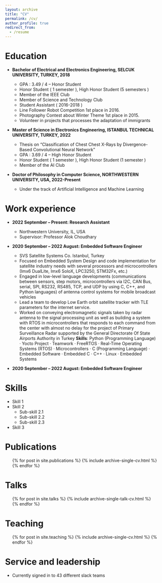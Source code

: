 ```yaml
---
layout: archive
title: "CV"
permalink: /cv/
author_profile: true
redirect_from:
  - /resume
---
```


<!-- {% include base_path %} -->

Education
======
* **Bachelor of Electrical and Electronics Engineering, SELCUK UNIVERSITY, TURKEY, 2018**
    * GPA : 3.49 / 4 – Honor Student
    * Honor Student ( 1 semester ), High Honor Student (5 semesters )
    * Member of the IEEE Club
    * Member of Science and Technology Club
    * Student Assistant ( 2016-2018 )
    * Line Follower Robot Competition 1st place in 2016.
    * Photography Contest about Winter Theme 1st place in 2015.
    * Volunteer in projects that processes the adaptation of immigrants

* **Master of Science in Electronics Engineering, ISTANBUL TECHNICAL UNIVERSITY, TURKEY, 2022**
    * Thesis on “Classification of Chest Chest X-Rays by Divergence-Based Convolutional Neural Network”
    * GPA : 3.69 / 4 – High Honor Student
    * Honor Student ( 1 semester ), High Honor Student (1 semester )
    * Member of the AI Club 

* **Doctor of Philosophy in Computer Science, NORTHWESTERN UNIVERSITY, USA, 2022-Present**
    * Under the track of Artificial Intelligence and Machine Learning

Work experience
======
* **2022 September – Present: Research Assistant**
  * Northwestern University, IL, USA
  * Supervisor: Professor Alok Choudhary

* **2020 September – 2022 August: Embedded Software Engineer**
  * SVS Satellite Systems Co. Istanbul, Turkey
  * Focused on Embedded System Design and code implementation for satellite industry needs with several processors and microcontrollers (Imx6 DualLite, Imx6 SoloX, LPC3250, STM32Fx, etc.)
  * Engaged in low-level language developments (communications between sensors, step motors, microcontrollers via I2C, CAN Bus, serial, SPI, RS232, RS485, TCP, and UDP by using C, C++, and Python languages) of antenna control systems for mobile broadcast vehicles
  * Lead a team to develop Low Earth orbit satellite tracker with TLE parameters for the internet service.
  * Worked on conveying electromagnetic signals taken by radar antenna to the signal processing unit as well as building a system with RTOS in microcontrollers that responds to each command from the center with almost no delay for the project of Primary Surveillance Radar supported by the General Directorate Of State Airports Authority in Turkey
**Skills**: Python (Programming Language) · Yocto Project · Teamwork · FreeRTOS · Real-Time Operating Systems (RTOS) · Microcontrollers · C (Programming Language) · Embedded Software · Embedded C · C++ · Linux · Embedded Systems

* **2020 September – 2022 August: Embedded Software Engineer**


Skills
======
* Skill 1
* Skill 2
  * Sub-skill 2.1
  * Sub-skill 2.2
  * Sub-skill 2.3
* Skill 3

Publications
======
  <ul>{% for post in site.publications %}
    {% include archive-single-cv.html %}
  {% endfor %}</ul>
  
Talks
======
  <ul>{% for post in site.talks %}
    {% include archive-single-talk-cv.html %}
  {% endfor %}</ul>
  
Teaching
======
  <ul>{% for post in site.teaching %}
    {% include archive-single-cv.html %}
  {% endfor %}</ul>
  
Service and leadership
======
* Currently signed in to 43 different slack teams
